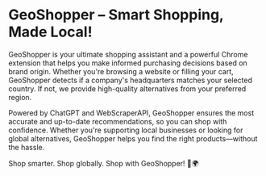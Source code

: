 # GeoShopper – Smart Shopping, Made Local!  

GeoShopper is your ultimate shopping assistant and a powerful Chrome extension that helps you make informed purchasing decisions based on brand origin. Whether you're browsing a website or filling your cart, GeoShopper detects if a company's headquarters matches your selected country. If not, we provide high-quality alternatives from your preferred region.  

Powered by ChatGPT and WebScraperAPI, GeoShopper ensures the most accurate and up-to-date recommendations, so you can shop with confidence. Whether you're supporting local businesses or looking for global alternatives, GeoShopper helps you find the right products—without the hassle.  

Shop smarter. Shop globally. Shop with GeoShopper! 🚀🌍  
